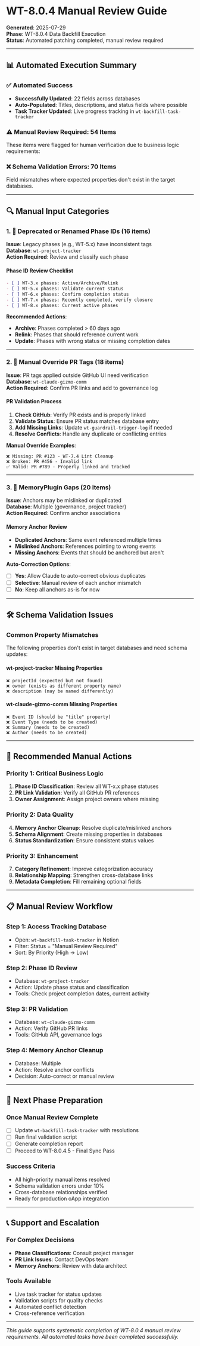 # WT-8.0.4 Manual Review Guide

**Generated**: 2025-07-29  
**Phase**: WT-8.0.4 Data Backfill Execution  
**Status**: Automated patching completed, manual review required

---

## 📊 Automated Execution Summary

### ✅ **Automated Success**
- **Successfully Updated**: 22 fields across databases
- **Auto-Populated**: Titles, descriptions, and status fields where possible
- **Task Tracker Updated**: Live progress tracking in `wt-backfill-task-tracker`

### ⚠️ **Manual Review Required: 54 Items**
These items were flagged for human verification due to business logic requirements:

### ❌ **Schema Validation Errors: 70 Items**
Field mismatches where expected properties don't exist in the target databases.

---

## 🔍 Manual Input Categories

### **1. 📝 Deprecated or Renamed Phase IDs (16 items)**

**Issue**: Legacy phases (e.g., WT-5.x) have inconsistent tags  
**Database**: `wt-project-tracker`  
**Action Required**: Review and classify each phase

#### **Phase ID Review Checklist**
```markdown
- [ ] WT-3.x phases: Active/Archive/Relink
- [ ] WT-5.x phases: Validate current status  
- [ ] WT-6.x phases: Confirm completion status
- [ ] WT-7.x phases: Recently completed, verify closure
- [ ] WT-8.x phases: Current active phases
```

**Recommended Actions**:
- **Archive**: Phases completed > 60 days ago
- **Relink**: Phases that should reference current work
- **Update**: Phases with wrong status or missing completion dates

---

### **2. 🔗 Manual Override PR Tags (18 items)**

**Issue**: PR tags applied outside GitHub UI need verification  
**Database**: `wt-claude-gizmo-comm`  
**Action Required**: Confirm PR links and add to governance log

#### **PR Validation Process**
1. **Check GitHub**: Verify PR exists and is properly linked
2. **Validate Status**: Ensure PR status matches database entry
3. **Add Missing Links**: Update `wt-guardrail-trigger-log` if needed
4. **Resolve Conflicts**: Handle any duplicate or conflicting entries

**Manual Override Examples**:
```
❌ Missing: PR #123 - WT-7.4 Lint Cleanup
❌ Broken: PR #456 - Invalid link  
✅ Valid: PR #789 - Properly linked and tracked
```

---

### **3. 🧠 MemoryPlugin Gaps (20 items)**

**Issue**: Anchors may be mislinked or duplicated  
**Database**: Multiple (governance, project tracker)  
**Action Required**: Confirm anchor associations

#### **Memory Anchor Review**
- **Duplicated Anchors**: Same event referenced multiple times
- **Mislinked Anchors**: References pointing to wrong events
- **Missing Anchors**: Events that should be anchored but aren't

**Auto-Correction Options**:
- [ ] **Yes**: Allow Claude to auto-correct obvious duplicates
- [ ] **Selective**: Manual review of each anchor mismatch
- [ ] **No**: Keep all anchors as-is for now

---

## 🛠️ Schema Validation Issues

### **Common Property Mismatches**
The following properties don't exist in target databases and need schema updates:

#### **wt-project-tracker Missing Properties**
```
❌ projectId (expected but not found)
❌ owner (exists as different property name)
❌ description (may be named differently)
```

#### **wt-claude-gizmo-comm Missing Properties**  
```
❌ Event ID (should be "title" property)
❌ Event Type (needs to be created)
❌ Summary (needs to be created)
❌ Author (needs to be created)
```

---

## 🎯 Recommended Manual Actions

### **Priority 1: Critical Business Logic**
1. **Phase ID Classification**: Review all WT-x.x phase statuses
2. **PR Link Validation**: Verify all GitHub PR references
3. **Owner Assignment**: Assign project owners where missing

### **Priority 2: Data Quality**
4. **Memory Anchor Cleanup**: Resolve duplicate/mislinked anchors
5. **Schema Alignment**: Create missing properties in databases
6. **Status Standardization**: Ensure consistent status values

### **Priority 3: Enhancement**
7. **Category Refinement**: Improve categorization accuracy
8. **Relationship Mapping**: Strengthen cross-database links
9. **Metadata Completion**: Fill remaining optional fields

---

## 📋 Manual Review Workflow

### **Step 1: Access Tracking Database**
- Open: `wt-backfill-task-tracker` in Notion
- Filter: Status = "Manual Review Required"
- Sort: By Priority (High → Low)

### **Step 2: Phase ID Review**
- Database: `wt-project-tracker`
- Action: Update phase status and classification
- Tools: Check project completion dates, current activity

### **Step 3: PR Validation**
- Database: `wt-claude-gizmo-comm`
- Action: Verify GitHub PR links
- Tools: GitHub API, governance logs

### **Step 4: Memory Anchor Cleanup**
- Database: Multiple
- Action: Resolve anchor conflicts
- Decision: Auto-correct or manual review

---

## 🚀 Next Phase Preparation

### **Once Manual Review Complete**
- [ ] Update `wt-backfill-task-tracker` with resolutions
- [ ] Run final validation script
- [ ] Generate completion report
- [ ] Proceed to WT-8.0.4.5 - Final Sync Pass

### **Success Criteria**
- All high-priority manual items resolved
- Schema validation errors under 10%
- Cross-database relationships verified
- Ready for production oApp integration

---

## 📞 Support and Escalation

### **For Complex Decisions**
- **Phase Classifications**: Consult project manager
- **PR Link Issues**: Contact DevOps team
- **Memory Anchors**: Review with data architect

### **Tools Available**
- Live task tracker for status updates
- Validation scripts for quality checks
- Automated conflict detection
- Cross-reference verification

---

*This guide supports systematic completion of WT-8.0.4 manual review requirements. All automated tasks have been completed successfully.*